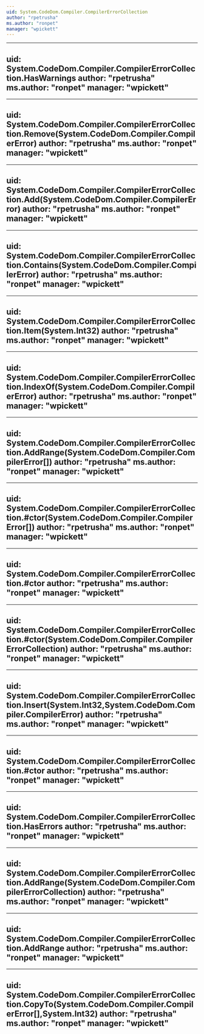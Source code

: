 ```yaml
---
uid: System.CodeDom.Compiler.CompilerErrorCollection
author: "rpetrusha"
ms.author: "ronpet"
manager: "wpickett"
---
```


---
uid: System.CodeDom.Compiler.CompilerErrorCollection.HasWarnings
author: "rpetrusha"
ms.author: "ronpet"
manager: "wpickett"
---

---
uid: System.CodeDom.Compiler.CompilerErrorCollection.Remove(System.CodeDom.Compiler.CompilerError)
author: "rpetrusha"
ms.author: "ronpet"
manager: "wpickett"
---

---
uid: System.CodeDom.Compiler.CompilerErrorCollection.Add(System.CodeDom.Compiler.CompilerError)
author: "rpetrusha"
ms.author: "ronpet"
manager: "wpickett"
---

---
uid: System.CodeDom.Compiler.CompilerErrorCollection.Contains(System.CodeDom.Compiler.CompilerError)
author: "rpetrusha"
ms.author: "ronpet"
manager: "wpickett"
---

---
uid: System.CodeDom.Compiler.CompilerErrorCollection.Item(System.Int32)
author: "rpetrusha"
ms.author: "ronpet"
manager: "wpickett"
---

---
uid: System.CodeDom.Compiler.CompilerErrorCollection.IndexOf(System.CodeDom.Compiler.CompilerError)
author: "rpetrusha"
ms.author: "ronpet"
manager: "wpickett"
---

---
uid: System.CodeDom.Compiler.CompilerErrorCollection.AddRange(System.CodeDom.Compiler.CompilerError[])
author: "rpetrusha"
ms.author: "ronpet"
manager: "wpickett"
---

---
uid: System.CodeDom.Compiler.CompilerErrorCollection.#ctor(System.CodeDom.Compiler.CompilerError[])
author: "rpetrusha"
ms.author: "ronpet"
manager: "wpickett"
---

---
uid: System.CodeDom.Compiler.CompilerErrorCollection.#ctor
author: "rpetrusha"
ms.author: "ronpet"
manager: "wpickett"
---

---
uid: System.CodeDom.Compiler.CompilerErrorCollection.#ctor(System.CodeDom.Compiler.CompilerErrorCollection)
author: "rpetrusha"
ms.author: "ronpet"
manager: "wpickett"
---

---
uid: System.CodeDom.Compiler.CompilerErrorCollection.Insert(System.Int32,System.CodeDom.Compiler.CompilerError)
author: "rpetrusha"
ms.author: "ronpet"
manager: "wpickett"
---

---
uid: System.CodeDom.Compiler.CompilerErrorCollection.#ctor
author: "rpetrusha"
ms.author: "ronpet"
manager: "wpickett"
---

---
uid: System.CodeDom.Compiler.CompilerErrorCollection.HasErrors
author: "rpetrusha"
ms.author: "ronpet"
manager: "wpickett"
---

---
uid: System.CodeDom.Compiler.CompilerErrorCollection.AddRange(System.CodeDom.Compiler.CompilerErrorCollection)
author: "rpetrusha"
ms.author: "ronpet"
manager: "wpickett"
---

---
uid: System.CodeDom.Compiler.CompilerErrorCollection.AddRange
author: "rpetrusha"
ms.author: "ronpet"
manager: "wpickett"
---

---
uid: System.CodeDom.Compiler.CompilerErrorCollection.CopyTo(System.CodeDom.Compiler.CompilerError[],System.Int32)
author: "rpetrusha"
ms.author: "ronpet"
manager: "wpickett"
---
